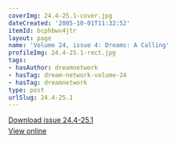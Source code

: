 ```yaml
---
coverImg: 24.4-25.1-cover.jpg
dateCreated: '2005-10-01T11:32:52'
itemId: bcphbwv4jtr
layout: page
name: 'Volume 24, issue 4: Dreams: A Calling'
profileImg: 24.4-25.1-rect.jpg
tags:
- hasAuthor: dreamnetwork
- hasTag: dream-network-volume-24
- hasTag: dreamnetwork
type: post
urlSlug: 24.4-25.1
---
```

<p style="margin-block-end: 5px; margin-block-start: 5px;"><a href="../files/pdfs/Volume_24/24.4-25.1_dreams_a_calling.pdf" download="">Download issue 24.4-25.1</a></p><p style="margin-block-end: 5px; margin-block-start: 5px;"><a href="../files/pdfs/Volume_24/24.4-25.1_dreams_a_calling.pdf">View online</a></p>